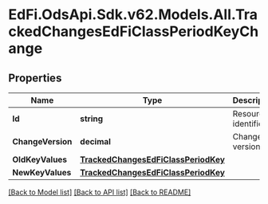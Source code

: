 # EdFi.OdsApi.Sdk.v62.Models.All.TrackedChangesEdFiClassPeriodKeyChange

## Properties

Name | Type | Description | Notes
------------ | ------------- | ------------- | -------------
**Id** | **string** | Resource identifier | [optional] 
**ChangeVersion** | **decimal** | Change version | [optional] 
**OldKeyValues** | [**TrackedChangesEdFiClassPeriodKey**](TrackedChangesEdFiClassPeriodKey.md) |  | [optional] 
**NewKeyValues** | [**TrackedChangesEdFiClassPeriodKey**](TrackedChangesEdFiClassPeriodKey.md) |  | [optional] 

[[Back to Model list]](../README.md#documentation-for-models) [[Back to API list]](../README.md#documentation-for-api-endpoints) [[Back to README]](../README.md)

